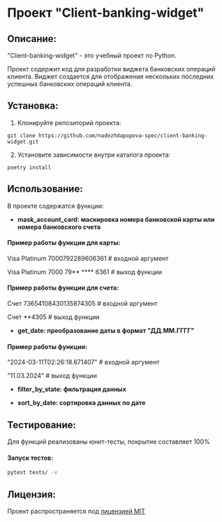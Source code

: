 # Проект "Client-banking-widget"

## Описание:

"Client-banking-widget" - это учебный проект по Python. 

Проект содержит код для разработки виджета банковских операций клиента. 
Виджет создается для отображения нескольких последних успешных банковских операций клиента.


## Установка:

1. Клонируйте репозиторий проекта:
````
git clone https://github.com/nadezhdapopova-spec/client-banking-widget.git
````
2. Установите зависимости внутри каталога проекта:
````
poetry install
````

## Использование:

В проекте содержатся функции:

* **mask_account_card: маскировка номера банковской карты или номера банковского счета**

#### Пример работы функции для карты:

Visa Platinum 7000792289606361  # входной аргумент

Visa Platinum 7000 79** **** 6361  # выход функции

#### Пример работы функции для счета:

Счет 73654108430135874305  # входной аргумент

Счет **4305  # выход функции

* **get_date: преобразование даты в формат "ДД.ММ.ГГГГ"**
  
#### Пример работы функции:

"2024-03-11T02:26:18.671407"  # входной аргумент

"11.03.2024"  # выход функции

* **filter_by_state: фильтрация данных**

* **sort_by_date: сортировка данных по дате**

## Тестирование:
Для функций реализованы юнит-тесты, покрытие составляет 100%

#### Запуск тестов:
```bash
pytest tests/ -v
```

## Лицензия:

Проект распространяется под [лицензией MIT](https://github.com/nadezhdapopova-spec/client-banking-widget/blob/main/LICENSE)
